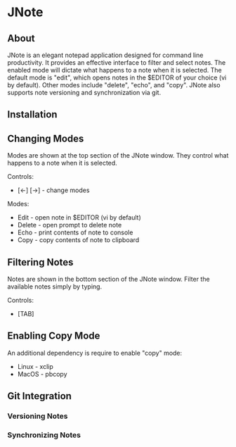 # JNote

## About

JNote is an elegant notepad application designed for command line productivity.
It provides an effective interface to filter and select notes. The enabled mode
will dictate what happens to a note when it is selected. The default mode is 
"edit", which opens notes in the $EDITOR of your choice (vi by default). 
Other modes include "delete", "echo", and "copy". JNote also supports note 
versioning and synchronization via git.

## Installation

## Changing Modes

Modes are shown at the top section of the JNote window. They control what happens 
to a note when it is selected.

Controls:

- [←] [→] - change modes

Modes:

- Edit - open note in $EDITOR (vi by default)
- Delete - open prompt to delete note 
- Echo - print contents of note to console
- Copy - copy contents of note to clipboard

## Filtering Notes

Notes are shown in the bottom section of the JNote window. Filter the available 
notes simply by typing.

Controls:

- [TAB]


## Enabling Copy Mode

An additional dependency is require to enable "copy" mode:

- Linux - xclip
- MacOS - pbcopy




## Git Integration

### Versioning Notes

### Synchronizing Notes

